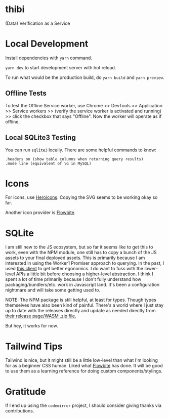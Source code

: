# thibi

(Data) Verification as a Service

# Local Development

Install dependencies with `yarn` command.

`yarn dev` to start development server with hot reload.

To run what would be the production build, do `yarn build` and `yarn preview`.

## Offline Tests

To test the Offline Service worker, use Chrome >> DevTools >> Application >> Service workers >> (verify the service worker is activated and running) >> click the checkbox that says "Offline". Now the worker will operate as if offline.

## Local SQLite3 Testing

You can run `sqlite3` locally. There are some helpful commands to know:

```
.headers on (show table columns when returning query results)
.mode line (equivalent of \G in MySQL)
```

# Icons

For icons, use [Heroicons](https://heroicons.com/). Copying the SVG seems to be working okay so far.

Another icon provider is [Flowbite](https://flowbite.com/icons/).

# SQLite

I am still new to the JS ecosystem, but so far it seems like to get this to work, even with the NPM module, one still has to copy a bunch of the JS assets to your final deployed assets. This is primarily because I am interested in using the Worker1 Promiser approach to querying. In the past, I used [this client](https://github.com/magieno/sqlite-client-demo/tree/master) to get better egonomics. I do want to fuss with the lower-level APIs a little bit before choosing a higher-level abstraction. I think I spent a lot of time primarily because I don't fully understand how packaging/bundlers/etc. work in Javascript land. It's been a configuration nightmare and will take some getting used to.

NOTE: The NPM package is still helpful, at least for types. Though types themselves have also been kind of painful. There's a world where I just stay up to date with the releases directly and update as needed directly from [their release page/WASM .zip file.](https://sqlite.org/download.html)

But hey, it works for now.

# Tailwind Tips

Tailwind is nice, but it might still be a little low-level than what I'm looking for as a beginner CSS human. Liked what [Flowbite](https://flowbite.com/docs/components/forms/#file-upload) has done. It will be good to use them as a learning reference for doing custom components/stylings.

# Gratitude

If I end up using the `codemirror` project, I should consider giving thanks via contributions.
